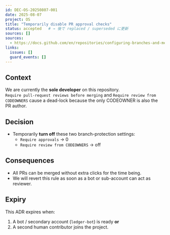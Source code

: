 ```yaml
---
id: DEC-OS-20250807-001
date: 2025-08-07
project: OS
title: "Temporarily disable PR approval checks"
status: accepted   # → 後で replaced / superseded に更新
sources: []
sources:
  - https://docs.github.com/en/repositories/configuring-branches-and-merges-in-your-repository/managing-protected-branches/managing-a-branch-protection-rule
links:
  issues: []
  guard_events: []
---
```


## Context
We are currently the **sole developer** on this repository.  
`Require pull-request reviews before merging` and `Require review from CODEOWNERS` cause a dead-lock because the only CODEOWNER is also the PR author.

## Decision
- Temporarily **turn off** these two branch-protection settings:
  - `Require approvals` → 0
  - `Require review from CODEOWNERS` → off

## Consequences
- All PRs can be merged without extra clicks for the time being.
- We will revert this rule as soon as a bot or sub-account can act as reviewer.

## Expiry
This ADR expires when:
1. A bot / secondary account (`ledger-bot`) is ready **or**
2. A second human contributor joins the project.

